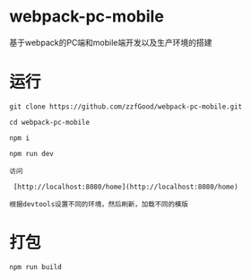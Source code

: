 # webpack-pc-mobile
基于webpack的PC端和mobile端开发以及生产环境的搭建

# 运行
 ```
 git clone https://github.com/zzfGood/webpack-pc-mobile.git

 cd webpack-pc-mobile

 npm i

 npm run dev

 访问

  [http://localhost:8080/home](http://localhost:8080/home)

根据devtools设置不同的环境，然后刷新，加载不同的模版
 ```

# 打包

```
npm run build
```